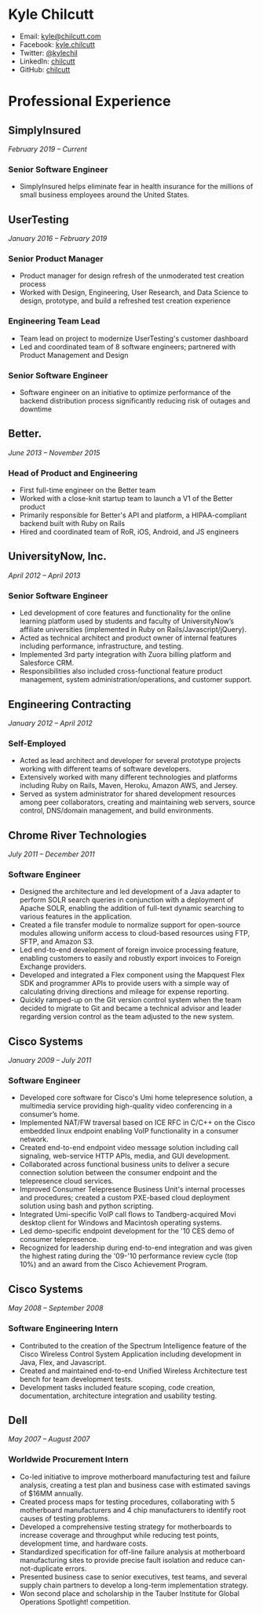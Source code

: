 # Kyle Chilcutt

- Email: kyle@chilcutt.com
- Facebook: [kyle.chilcutt](https://www.facebook.com/kylechilcutt)
- Twitter: [@kylechil](https://twitter.com/kylechil)
- LinkedIn: [chilcutt](https://www.linkedin.com/in/chilcutt/)
- GitHub: [chilcutt](https://github.com/chilcutt)

# Professional Experience

## SimplyInsured
*February 2019 – Current*

### Senior Software Engineer

- SimplyInsured helps eliminate fear in health insurance for the millions of small business employees around the United States.

## UserTesting
*January 2016 – February 2019*

### Senior Product Manager

- Product manager for design refresh of the unmoderated test creation process
- Worked with Design, Engineering, User Research, and Data Science to design, prototype, and build a refreshed test creation experience

### Engineering Team Lead

- Team lead on project to modernize UserTesting's customer dashboard
- Led and coordinated team of 8 software engineers; partnered with Product Management and Design

### Senior Software Engineer

- Software engineer on an initiative to optimize performance of the backend distribution process significantly reducing risk of outages and downtime

## Better.
*June 2013 – November 2015*

### Head of Product and Engineering

- First full-time engineer on the Better team
- Worked with a close-knit startup team to launch a V1 of the Better product
- Primarily responsible for Better's API and platform, a HIPAA-compliant backend built with Ruby on Rails
- Hired and coordinated team of RoR, iOS, Android, and JS engineers

## UniversityNow, Inc.
*April 2012 – April 2013*

### Senior Software Engineer

- Led development of core features and functionality for the online learning platform used by students and faculty of UniversityNow’s affiliate universities (implemented in Ruby on Rails/Javascript/jQuery).
- Acted as technical architect and product owner of internal features including performance, infrastructure, and testing.
- Implemented 3rd party integration with Zuora billing platform and Salesforce CRM.
- Responsibilities also included cross-functional feature product management, system administration/operations, and customer support.

## Engineering Contracting
*January 2012 – April 2012*

### Self-Employed

- Acted as lead architect and developer for several prototype projects working with different teams of software developers.
- Extensively worked with many different technologies and platforms including Ruby on Rails, Maven, Heroku, Amazon AWS, and Jersey.
- Served as system administrator for shared development resources among peer collaborators, creating and maintaining web servers, source control, DNS/domain management, and build environments.

## Chrome River Technologies
*July 2011 – December 2011*

### Software Engineer

- Designed the architecture and led development of a Java adapter to perform SOLR search queries in conjunction with a deployment of Apache SOLR, enabling the addition of full-text dynamic searching to various features in the application.
- Created a file transfer module to normalize support for open-source modules allowing uniform access to cloud-based resources using FTP, SFTP, and Amazon S3.
- Led end-to-end development of foreign invoice processing feature, enabling customers to easily and robustly export invoices to Foreign Exchange providers.
- Developed and integrated a Flex component using the Mapquest Flex SDK and programmer APIs to provide users with a simple way of calculating driving directions and mileage for expense reporting.
- Quickly ramped-up on the Git version control system when the team decided to migrate to Git and became a technical advisor and leader regarding version control as the team adjusted to the new system.

## Cisco Systems
*January 2009 – July 2011*

### Software Engineer

- Developed core software for Cisco's Umi home telepresence solution, a multimedia service providing high-quality video conferencing in a consumer’s home.
- Implemented NAT/FW traversal based on ICE RFC in C/C++ on the Cisco embedded linux endpoint enabling VoIP functionality in a consumer network.
- Created end-to-end endpoint video message solution including call signaling, web-service HTTP APIs, media, and GUI development.
- Collaborated across functional business units to deliver a secure connection solution between the consumer endpoint and the telepresence cloud services.
- Improved Consumer Telepresence Business Unit's internal processes and procedures; created a custom PXE-based cloud deployment solution using bash and python scripting.
- Integrated Umi-specific VoIP call flows to Tandberg-acquired Movi desktop client for Windows and Macintosh operating systems.
- Led demo-specific endpoint development for the '10 CES demo of consumer telepresence.
- Recognized for leadership during end-to-end integration and was given the highest rating during the '09-'10 performance review cycle (top 10%) and an award from the Cisco Achievement Program.

## Cisco Systems
*May 2008 – September 2008*

### Software Engineering Intern

- Contributed to the creation of the Spectrum Intelligence feature of the Cisco Wireless Control System Application including development in Java, Flex, and Javascript.
- Created and maintained end-to-end Unified Wireless Architecture test bench for team development tests.
- Development tasks included feature scoping, code creation, documentation, architecture integration and usability testing.

## Dell
*May 2007 – August 2007*

### Worldwide Procurement Intern

- Co-led initiative to improve motherboard manufacturing test and failure analysis, creating a test plan and business case with estimated savings of $16MM annually.
- Created process maps for testing procedures, collaborating with 5 motherboard manufacturers and 4 chip manufacturers to identify root causes of testing problems.
- Developed a comprehensive testing strategy for motherboards to increase coverage and throughput while reducing test points, development time, and hardware costs.
- Standardized specification for off-line failure analysis at motherboard manufacturing sites to provide precise fault isolation and reduce can-not-duplicate errors.
- Presented business case to senior executives, test teams, and several supply chain partners to develop a long-term implementation strategy.
- Won second place and scholarship in the Tauber Institute for Global Operations Spotlight! competition.
